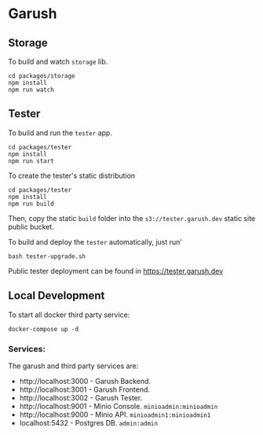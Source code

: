 # Garush

## Storage

To build and watch `storage` lib.

```shell
cd packages/storage
npm install
npm run watch
```

## Tester

To build and run the `tester` app.

```shell
cd packages/tester
npm install
npm run start
```

To create the tester's static distribution 

```shell
cd packages/tester
npm install
npm run build
```

Then, copy the static `build` folder into the `s3://tester.garush.dev` static site public bucket.

To build and deploy the `tester` automatically, just run'

```shell
bash tester-upgrade.sh
```

Public tester deployment can be found in https://tester.garush.dev

## Local Development

To start all docker third party service:

```shell
docker-compose up -d
```

### Services:

The garush and third party services are:

- http://localhost:3000 - Garush Backend.
- http://localhost:3001 - Garush Frontend.
- http://localhost:3002 - Garush Tester.
- http://localhost:9001 - Minio Console. `minioadmin:minioadmin`
- http://localhost:9000 - Minio API. `minioadmin1:minioadmin1`
- localhost:5432 - Postgres DB. `admin:admin`


